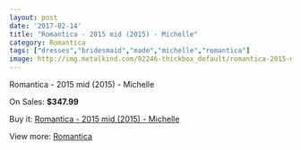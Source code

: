 ```yaml
---
layout: post
date: '2017-02-14'
title: "Romantica - 2015 mid (2015) - Michelle"
category: Romantica
tags: ["dresses","bridesmaid","made","michelle","romantica"]
image: http://img.metalkind.com/92246-thickbox_default/romantica-2015-mid-2015-michelle.jpg
---
```

Romantica - 2015 mid (2015) - Michelle

On Sales: **$347.99**
<a href="https://www.metalkind.com/en/romantica/21928-romantica-2015-mid-2015-michelle.html"><amp-img layout="responsive" width="600" height="600" src="//img.metalkind.com/92246-thickbox_default/romantica-2015-mid-2015-michelle.jpg" alt="Romantica - 2015 mid (2015) - Michelle 0" /></a>
<a href="https://www.metalkind.com/en/romantica/21928-romantica-2015-mid-2015-michelle.html"><amp-img layout="responsive" width="600" height="600" src="//img.metalkind.com/92248-thickbox_default/romantica-2015-mid-2015-michelle.jpg" alt="Romantica - 2015 mid (2015) - Michelle 1" /></a>

Buy it: [Romantica - 2015 mid (2015) - Michelle](https://www.metalkind.com/en/romantica/21928-romantica-2015-mid-2015-michelle.html "Romantica - 2015 mid (2015) - Michelle")

View more: [Romantica](https://www.metalkind.com/en/109-romantica "Romantica")